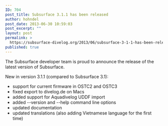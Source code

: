 ```yaml
---
ID: 704
post_title: Subsurface 3.1.1 has been released
author: hohndel
post_date: 2013-06-30 10:59:03
post_excerpt: ""
layout: post
permalink: >
  https://subsurface-divelog.org/2013/06/subsurface-3-1-1-has-been-released/
published: true
---
```

The Subsurface developer team is proud to announce the release of the latest version of Subsurface.

New in version 3.1.1 (compared to Subsurface 3.1):
<ul>
	<li>support for current firmware in OSTC2 and OSTC3</li>
	<li>fixed export to divelog.de on Macs</li>
	<li>added support for Aquadivelog UDDF import</li>
	<li>added --version and --help command line options</li>
	<li>updated documentation</li>
	<li>updated translations (also adding Vietnamese language for the first time)</li>
</ul>